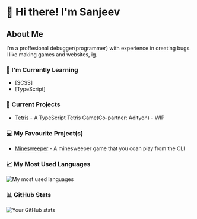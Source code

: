 # 👋 Hi there! I'm Sanjeev

## About Me
I'm a proffesional debugger(programmer) with experience in creating bugs. I like making games and websites, ig.

### 🌱 I'm Currently Learning
- [SCSS]
- [TypeScript]

### 🔭 Current Projects
- [Tetris](https://github.com/Adityon/Tetris-4.0) - A TypeScript Tetris Game(Co-partner: Adityon) - WIP

### 💻 My Favourite Project(s)
- [Minesweeper](https://github.com/SanjeevScript/Minesweeper-Py) - A minesweeper game that you coan play from the CLI


### 📈 My Most Used Languages
![My most used languages](https://github-readme-stats.vercel.app/api/top-langs/?username=SanjeevScript&layout=compact&theme=dark)

### 📊 GitHub Stats
![Your GitHub stats](https://github-readme-stats.vercel.app/api?username=SanjeevScript&show_icons=true&hide_title=true&theme=dark)


